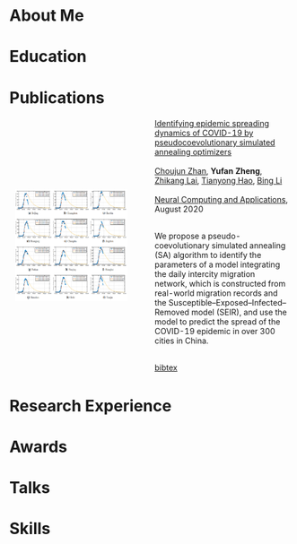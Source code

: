 

# About Me


# Education

# Publications



<table style="width:100%;border:0px;border-spacing:0px;border-collapse:separate;margin-right:auto;margin-left:auto;">
       <tbody>
          <tr>
            <td style="padding:10px;width:50%;vertical-align:middle">
              <img src="img/paper/zhan2021identifying.png" alt="zhan2021identifying" width="200" height="200" style="border-style: none">
            </td>
            <td width="50%" valign="middle">
              <a href="https://link.springer.com/article/10.1007/s00521-020-05285-9">
                <papertitle>Identifying epidemic spreading dynamics of COVID-19 by pseudocoevolutionary simulated annealing optimizers</papertitle>
              </a>
	      <br />
	      <br />
              <a href="http://www.eecs.berkeley.edu/%7Eallie/">Choujun Zhan</a>,
	      <strong>Yufan Zheng</strong>,
              <a href="http://sergeykarayev.com/">Zhikang Lai</a>,
              <a href="http://www.eecs.berkeley.edu/%7Ejiayq/">Tianyong Hao</a>,
              <a href="http://www.cs.berkeley.edu/%7Emfritz/">Bing Li</a>
	      <br />
	      <br />
              <a href="https://www.springer.com/journal/521">Neural Computing and Applications</a>, August 2020
	      <br />
	      <br />
              <p>We propose a pseudo-coevolutionary simulated annealing (SA) algorithm to identify the parameters of a model integrating the daily intercity migration network, which is constructed from real-world migration records and the Susceptible–Exposed–Infected–Removed model (SEIR), and use the model to predict the spread of the COVID-19 epidemic in over 300 cities in China.</p>
	      <br />
	      <a href="bib/zhan2021identifying.bib">bibtex</a>
            </td>
          </tr>
	</tbody>
</table>

# Research Experience

# Awards

# Talks

# Skills

